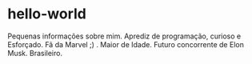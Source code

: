 # hello-world
Pequenas informações sobre mim.
Aprediz de programação, curioso e Esforçado.
Fã da Marvel ;) .
Maior de Idade.
Futuro concorrente de Elon Musk.
Brasileiro.
